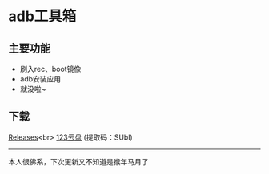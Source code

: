 # adb工具箱
## 主要功能
- 刷入rec、boot镜像
- adb安装应用
- 就没啦~
## 下载
[Releases](https://github.com/luodyfdg/adbtools/releases "https://github.com/luodyfdg/adbtools/releases")<br>
[123云盘](https://www.123pan.com/s/XBLRVv-2LwHv "https://www.123pan.com/s/XBLRVv-2LwHv") (提取码：SUbl)

---

本人很佛系，下次更新又不知道是猴年马月了
